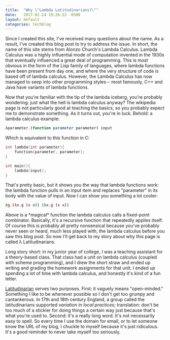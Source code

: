 ```yaml
---
title:  "Why \"Lambda Latitudinarians?\""
date:   2017-02-24 19:26:53 -0500
layout: default
categories: techblog
---
```

Since I created this site, I've received many questions about the name. As a result, I've created this blog post to try to address the issue. In short, the name of this site stems from Alonzo Church's Lambda Calculus. Lambda Calculus was a highly influential mode of computation invented in the 1930s that eventually influenced a great deal of programming. This is most obvious in the form of the Lisp family of languages, where lambda functions have been present from day one, and where the very structure of code is based off of lambda calculus. However, the Lambda Calculus has now managed to seep into other programming styles-- most famously, C++ and Java have variants of lambda functions.

<!-- readmore -->

Now that you're familiar with the tip of the lambda iceberg, you're probably wondering: just what the hell is lambda calculus anyway? The wikipedia page is not particularly good at teaching the basics, so you probably expect me to demonstrate something. As it turns out, you're in luck. Behold: a lambda calculus example:

~~~ bash
λparameter.(function parameter parameter) input
~~~

Which is equivalent to this function in C:

~~~ c
int lambda(int parameter){
	function(parameter, parameter);
}

int main(){
    lambda(input);
}
~~~

That's pretty basic, but it shows you the way that lambda functions work: the lambda function pulls in an input item and replaces "parameter" in its body with the value of input. Now I can show you something a lot cooler:

~~~ bash
λg.(λx.g (x x)) (λx.g (x x))
~~~

Above is a \*magical\* function the lambda calculus calls a fixed-point combinator. Basically, it's a recursive function that repeatedly applies itself. Of course this is probably all pretty nonsensical because you've probably never seen or heard, much less played with, the lambda calculus before you saw this blog post. So now I'll get back to my story about why this page is called &#955; Latitudinarians.

Long story short: in my junior year of college, I was a teaching assistant for a theory-based class. That class had a unit on lambda calculus (coupled with scheme programming), and I drew the short straw and ended up writing and grading the homework assignments for that unit. I ended up spending a lot of time with lambda calculus, and honestly it's kind of a fun letter.

[Latitudinarian](https://en.wikipedia.org/wiki/Latitudinarian) serves two purposes. First: it vaguely means "open-minded." Something I like to be whenever possible so I don't get too grumpy and cantankerous. In 17th and 18th century England, a group called the latitudinarians supported _variation in local practices_; translation: don't be too much of a stickler for doing things a certain way just because that's what you're used to. Second: it's a really long word. It's not necessarily easy to spell. So every time I use the domain for email, or to let someone know the URL of my blog, I chuckle to myself because it's just ridiculous. It's a good reminder to never take myself too seriously.